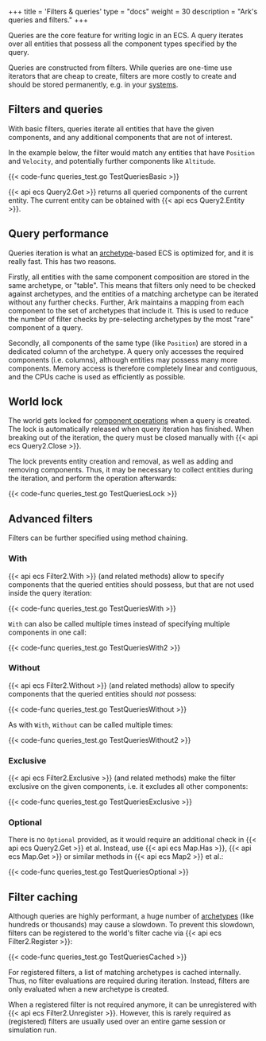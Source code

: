 +++
title = 'Filters & queries'
type = "docs"
weight = 30
description = "Ark's queries and filters."
+++

Queries are the core feature for writing logic in an ECS.
A query iterates over all entities that possess all the component types specified by the query.

Queries are constructed from filters.
While queries are one-time use iterators that are cheap to create,
filters are more costly to create and should be stored permanently, e.g. in your [systems](../concepts#systems).

## Filters and queries

With basic filters, queries iterate all entities that have the given components,
and any additional components that are not of interest.

In the example below, the filter would match any entities that have
`Position` and `Velocity`, and potentially further components like `Altitude`.

{{< code-func queries_test.go TestQueriesBasic >}}

{{< api ecs Query2.Get >}} returns all queried components of the current entity.
The current entity can be obtained with {{< api ecs Query2.Entity >}}.

## Query performance

Queries iteration is what an [archetype](../architecture)-based ECS is optimized for, and it is really fast.
This has two reasons.

Firstly, all entities with the same component composition are stored in the same archetype, or "table".
This means that filters only need to be checked against archetypes,
and the entities of a matching archetype can be iterated without any further checks.
Further, Ark maintains a mapping from each component to the set of archetypes that include it.
This is used to reduce the number of filter checks by pre-selecting archetypes by the most "rare" component of a query.

Secondly, all components of the same type (like `Position`) are stored in a dedicated column of the archetype.
A query only accesses the required components (i.e. columns), although entities may possess many more components.
Memory access is therefore completely linear and contiguous, and the CPUs cache is used as efficiently as possible.

## World lock

The world gets locked for [component operations](../operations/) when a query is created.
The lock is automatically released when query iteration has finished.
When breaking out of the iteration, the query must be closed manually with {{< api ecs Query2.Close >}}.

The lock prevents entity creation and removal, as well as adding and removing components.
Thus, it may be necessary to collect entities during the iteration, and perform the operation afterwards:

{{< code-func queries_test.go TestQueriesLock >}}

## Advanced filters

Filters can be further specified using method chaining.

### With

{{< api ecs Filter2.With >}} (and related methods) allow to specify components that the queried entities should possess,
but that are not used inside the query iteration:

{{< code-func queries_test.go TestQueriesWith >}}

`With` can also be called multiple times instead of specifying multiple components in one call:

{{< code-func queries_test.go TestQueriesWith2 >}}

### Without

{{< api ecs Filter2.Without >}} (and related methods) allow to specify components that the queried entities should *not* possess:

{{< code-func queries_test.go TestQueriesWithout >}}

As with `With`, `Without` can be called multiple times:

{{< code-func queries_test.go TestQueriesWithout2 >}}

### Exclusive

{{< api ecs Filter2.Exclusive >}} (and related methods) make the filter exclusive on the given components,
i.e. it excludes all other components:

{{< code-func queries_test.go TestQueriesExclusive >}}

### Optional

There is no `Optional` provided, as it would require an additional check in {{< api ecs Query2.Get >}} et al.
Instead, use {{< api ecs Map.Has >}}, {{< api ecs Map.Get >}} or similar methods in {{< api ecs Map2 >}} et al.:

{{< code-func queries_test.go TestQueriesOptional >}}

## Filter caching

Although queries are highly performant, a huge number of [archetypes](../architecture) (like hundreds or thousands) may cause a slowdown.
To prevent this slowdown, filters can be registered to the world's filter cache via
{{< api ecs Filter2.Register >}}:

{{< code-func queries_test.go TestQueriesCached >}}

For registered filters, a list of matching archetypes is cached internally.
Thus, no filter evaluations are required during iteration.
Instead, filters are only evaluated when a new archetype is created.

When a registered filter is not required anymore, it can be unregistered with
{{< api ecs Filter2.Unregister >}}.
However, this is rarely required as (registered) filters are usually used over an entire game session or simulation run.
